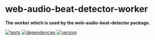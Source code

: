 # web-audio-beat-detector-worker

**The worker which is used by the web-audio-beat-detector package.**

[![tests](https://img.shields.io/travis/chrisguttandin/web-audio-beat-detector-worker/master.svg?style=flat-square)](https://travis-ci.org/chrisguttandin/web-audio-beat-detector-worker)
[![dependencies](https://img.shields.io/david/chrisguttandin/web-audio-beat-detector-worker.svg?style=flat-square)](https://www.npmjs.com/package/web-audio-beat-detector-worker)
[![version](https://img.shields.io/npm/v/web-audio-beat-detector-worker.svg?style=flat-square)](https://www.npmjs.com/package/web-audio-beat-detector-worker)
